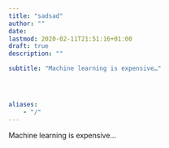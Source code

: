 ```yaml
---
title: "sadsad"
author: ""
date: 
lastmod: 2020-02-11T21:51:16+01:00
draft: true
description: ""

subtitle: "Machine learning is expensive…"




aliases:
    - "/"
---
```


Machine learning is expensive…
